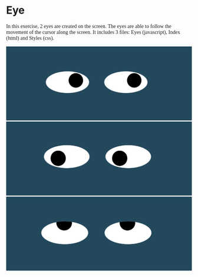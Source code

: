 # Eye
<p style="font-family:verdana">In this exercise, 2 eyes are created on the screen. The eyes are able to follow the movement of the cursor along the screen. 
It includes 3 files: Eyes (javascript), Index (html) and Styles (css).</p>
<div>
  
<img src="EyeImage1.png" alt="Looks to the right" width="600" height="200">
<img src="EyeImage2.png" alt="Looks to the left" width="600" height="200"> 
<img src="EyeImage3.png" alt="Looks up!" width="600" height="200"> 

